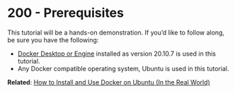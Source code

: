 # 200 - Prerequisites

This tutorial will be a hands-on demonstration. If you’d like to follow along, be sure you have the following:

- [Docker Desktop or Engine](https://docs.docker.com/engine/install/) installed as version 20.10.7 is used in this tutorial.
- Any Docker compatible operating system, Ubuntu is used in this tutorial.

**Related**: [How to Install and Use Docker on Ubuntu (In the Real World)](https://adamtheautomator.com/docker-ubuntu/)
